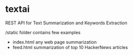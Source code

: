 # textai
REST API for Text Summarization and Keywords Extraction

/static folder contains few examples 
- index.html any web page summarization
- feed.html summarization of top 10 HackerNews articles
